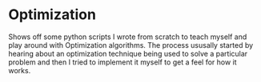 # Optimization


Shows off some python scripts I wrote from scratch to teach myself and play around with Optimization algorithms.
The process ususally started by hearing about an optimization technique being used to solve a particular problem
and then I tried to implement it myself to get a feel for how it works.
